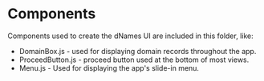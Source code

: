# Components
Components used to create the dNames UI are included in this folder, like:

- DomainBox.js - used for displaying domain records throughout the app.
- ProceedButton.js - proceed button used at the bottom of most views.
- Menu.js - Used for displaying the app's slide-in menu.